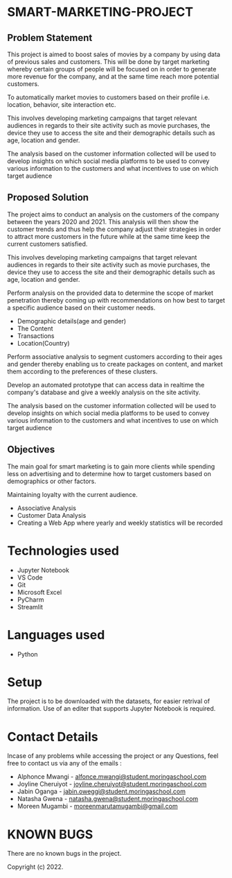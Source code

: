 # SMART-MARKETING-PROJECT

## Problem Statement

This project is aimed to boost sales of movies by a company by using data of previous sales and customers. This will be done by target marketing whereby certain groups of people will be focused on in order to generate more revenue for the company, and at the same time reach more potential customers.

To automatically market movies to customers based on their profile i.e. location, behavior, site interaction etc.

This involves developing marketing campaigns that target relevant audiences in regards to their site activity such as movie purchases, the device they use to access the site and their demographic details such as age, location and gender.

The analysis based on the customer information collected will be used to develop insights on which social media platforms to be used to convey various information to the customers and what incentives to use on which target audience 


## Proposed Solution

The project aims to conduct an analysis on the customers of the company between the years 2020 and 2021. This analysis will then show the customer trends and thus help the company adjust their strategies in order to attract more customers in the future while at the same time keep the current customers satisfied.

This involves developing marketing campaigns that target relevant audiences in regards to their site activity such as movie purchases, the device they use to access the site and their demographic details such as age, location and gender.

Perform analysis on the provided data to determine the scope of market penetration thereby coming up with recommendations on how best to target a specific audience based on their customer needs.
* Demographic details(age and gender)
* The Content
* Transactions
* Location(Country)

Perform associative analysis to segment customers according to their ages and gender thereby enabling us to create packages on content,  and market them according to the preferences of these clusters.

Develop an automated prototype that can access data in realtime the company's database and give a weekly analysis on the site activity.

The analysis based on the customer information collected will be used to develop insights on which social media platforms to be used to convey various information to the customers and what incentives to use on which target audience 

## Objectives

The main goal for smart marketing is to gain more clients while spending less on advertising and to determine how to target customers based on demographics or other factors.

Maintaining loyalty with the current audience.
* Associative Analysis
* Customer Data Analysis
* Creating a Web App where yearly and weekly statistics will be recorded

# Technologies used
- Jupyter Notebook
- VS Code
- Git
- Microsoft Excel
- PyCharm
- Streamlit

# Languages used
- Python

# Setup
The project is to be downloaded with the datasets, for easier retrival of information. Use of an editer that supports Jupyter Notebook is required.

# Contact Details
Incase of any problems while accessing the project or any Questions, feel free to contact us via any of the emails : 

- Alphonce Mwangi - alfonce.mwangi@student.moringaschool.com
- Joyline Cheruiyot - joyline.cheruiyot@student.moringaschool.com
- Jabin Oganga - jabin.oweggi@student.moringaschool.com
- Natasha Gwena - natasha.gwena@student.moringaschool.com
- Moreen Mugambi - moreenmarutamugambi@gmail.com

# KNOWN BUGS 
There are no known bugs in the project.

Copyright (c) 2022.
